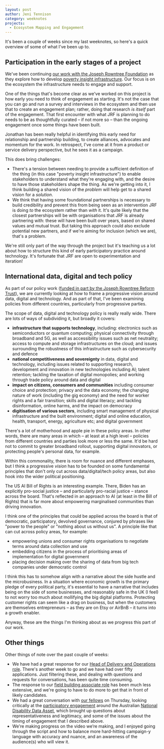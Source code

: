 ```yaml
---
layout: post
author: Jeni Tennison
category: weeknotes
projects:
  - Ecosystem Mapping and Engagement
---
```

It's been a couple of weeks since my last weeknotes, so here's a quick overview of some of what I've been up to.

<!--more-->

## Participation in the early stages of a project

We've been continuing [our work with the Joseph Rowntree Foundation](https://connectedbydata.org/projects/2022-jrf-ecosystem) as they explore how to develop [poverty insight infrastructure](https://connectedbydata.org/news/2023/01/10/insight-infrastructure). Our focus is on the ecosystem the infrastructure needs to engage and support.

One of the things that's become clear as we've worked on this project is how early you need to think of engagement as starting. It's not the case that you can go and run a survey and interviews in the ecosystem and then use that to create an engagement plan; rather, doing that research _is itself_ part of the engagement. That first encounter with what JRF is planning to do needs to be as thoughtfully curated – if not more so – than the ongoing engagement once some things have been built.

Jonathan has been really helpful in identifying this early need for relationship and partnership building, to create alliances, advocates and momentum for the work. In retrospect, I've come at it from a product or service delivery perspective, but he sees it as a campaign.

This does bring challenges:

* There's a tension between needing to provide a sufficient definition of the thing (in this case "poverty insight infrastructure") to enable stakeholders to understand what they're engaging with, and the desire to have those stakeholders shape the thing. As we're getting into it, I think building a shared vision of the _problem_ will help get to a shared vision for a _solution_.
* We think that having some foundational partnerships is necessary to build credibility and prevent this from being seen as an intervention JRF is doing _to_ the ecosystem rather than _with_ it. It's quite likely that the closest partnerships will be with organisations that JRF is already partnering with: these will have been built over years, based on shared values and mutual trust. But taking this approach could also exclude potential new partners, and if we're aiming for inclusion (which we are), that's a problem.

We're still only part of the way through the project but it's teaching us a lot about how to structure this kind of early participatory practice around technology. It's fortunate that JRF are open to experimentation and iteration!

## International data, digital and tech policy

As part of our policy work ([funded in part by the Joseph Rowntree Reform Trust](https://connectedbydata.org/projects/2022-dpdib)), we are currently looking at how to frame a progressive vision around data, digital and technology. And as part of that, I've been examining policies from different countries, particularly from progressive parties. 

The scope of data, digital and technology policy is really really wide. There are lots of ways of subdividing it, but broadly it covers:

* **infrastructure that supports technology**, including: electronics such as semiconductors or quantum computing; physical connectivity through broadband and 5G, as well as accessibility issues such as net neutrality; access to compute and storage infrastructures on the cloud; and issues surrounding the robustness of this infrastructure such as cybersecurity and defence
* **national competitiveness and sovereignty** in data, digital and technology, including issues related to supporting research, development and innovation in new technologies including AI; talent retention; tackling the taxation of digital monopolies; and working through trade policy around data and digital
* **impact on citizens, consumers and communities** including consumer choice and protection; privacy and the data economy; the changing nature of work (including the gig economy) and the need for worker rights and a fair transition; skills and digital literacy; and tackling disinformation, online harms, and the impact on democracy
* **digitisation of various sectors**, including smart management of physical infrastructure and the built environment; digital and online education, health, transport, energy, agriculture etc; and digital government

There's a lot of motherhood and apple pie in these policy areas. In other words, there are many areas in which – at least at a high level – policies from different countries and parties look more or less the same. It'd be hard not to commit to greater broadband rollout, supporting digital innovators, or protecting people's personal data, for example.

Within this commonality, there is room for nuance and different emphases, but I think a progressive _vision_ has to be founded on some fundamental principles that don't only cut across data/digital/tech policy areas, but also hook into the wider political positioning.

The US AI Bill of Rights is an interesting example. There, Biden has an explicitly pro-social justice – and particularly pro-racial justice – stance across the board. That's reflected in an approach to AI (at least in the Bill of Rights) that is far more about empowering marginalised communities than driving innovation.

I think one of the principles that could be applied across the board is that of democratic, participatory, devolved governance, conjured by phrases like "power to the people" or "nothing about us without us". A principle like that can cut across policy areas, for example:

* empowering unions and consumer rights organisations to negotiate terms around data collection and use
* embedding citizens in the process of prioritising areas of implementation for digital government
* placing decision making over the sharing of data from big tech companies under democratic control

I think this has to somehow align with a narrative about the side hustle and the microbusiness. In a situation where economic growth is the primary pledge of every political party, it's essential to have a narrative that includes being on the side of some businesses, and reasonably safe in the UK (I feel) to not worry too much about mollifying the big digital platforms. Protecting customer rights can seem like a drag on business, but when the customers are themselves entrepreneurs – as they are on Etsy or AirBnB – it turns into a growth enabler.

Anyway, these are the things I'm thinking about as we progress this part of our work.

## Other things

Other things of note over the past couple of weeks:

* We have had a great response for our [Head of Delivery and Operations role](https://connectedbydata.org/jobs/head-of-delivery-and-ops). There's another week to go and we have had over fifty applications. Just filtering these, and dealing with questions and requests for conversations, has been quite time consuming.
* The response to our [field building associate role](https://connectedbydata.org/jobs/field-building-associate) has been much less extensive, and we're going to have to do more to get that in front of likely candidates.
* We had a great conversation with [our fellows](https://connectedbydata.org/fellowship) on Thursday, looking critically at the [participatory engagement](https://ndda.dss.gov.au/wp-content/uploads/2022/11/no-data-about-us-without-us-sydney-policy-lab.pdf) around the Australian [National Disability Data Asset](https://ndda.dss.gov.au/), which brought up questions about representativeness and legitimacy, and some of the issues about the timing of engagement that I described above.
* We're making progress on the video we’re making, and I enjoyed going through the script and how to balance more hard-hitting campaign-y language with accuracy and nuance, and an awareness of the audience(s) who will view it.